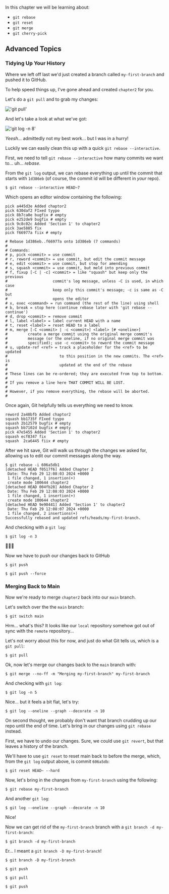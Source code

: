 <!--
  <<< Author notes: Step 1 >>>
  Choose 3-5 steps for your course.
  The first step is always the hardest, so pick something easy!
  Link to docs.github.com for further explanations.
  Encourage users to open new tabs for steps!
-->

In this chapter we will be learning about:
- `git rebase`
- `git reset`
- `git merge`
- `git cherry-pick`

## Advanced Topics

### Tidying Up Your History

Where we left off last we'd just created a branch called `my-first-branch` and pushed it to GitHub.

To help speed things up, I've gone ahead and created `chapter2` for you.

Let's do a `git pull` and to grab my changes:

<!-- ```shell
$ git pull
``` -->

!['git pull'](/images/2-step-shell-0.svg)

And let's take a look at what we've got:

<!-- ```shell
$ git log -n 8
``` -->

!['git log -n 8'](/images/2-step-shell-1.svg)

_Yeesh..._ admittedly not my best work... but I was in a hurry!

Luckily we can easily clean this up with a quick `git rebase --interactive`.

First, we need to tell `git rebase --interactive` how many commits we want to... uh... _rebase_.

From the `git log` output, we can rebase everything up until the commit that starts with `1d386eb` (of course, the commit id will be different in _your_ repo).

```shell
$ git rebase --interactive HEAD~7
```

Which opens an editor window containing the following:

```shell
pick a445d3e Added chaptor2
pick 630daf2 FIxed tyypo
pick 8b7ca0e bugfix # empty
pick e252de9 bugfix # empty
pick 9c8c02c Added 'Section 1' to chapter2
pick 3ae5885 fix
pick f66977a fiix # empty

# Rebase 1d386eb..f66977a onto 1d386eb (7 commands)
#
# Commands:
# p, pick <commit> = use commit
# r, reword <commit> = use commit, but edit the commit message
# e, edit <commit> = use commit, but stop for amending
# s, squash <commit> = use commit, but meld into previous commit
# f, fixup [-C | -c] <commit> = like "squash" but keep only the previous
#                    commit's log message, unless -C is used, in which case
#                    keep only this commit's message; -c is same as -C but
#                    opens the editor
# x, exec <command> = run command (the rest of the line) using shell
# b, break = stop here (continue rebase later with 'git rebase --continue')
# d, drop <commit> = remove commit
# l, label <label> = label current HEAD with a name
# t, reset <label> = reset HEAD to a label
# m, merge [-C <commit> | -c <commit>] <label> [# <oneline>]
#         create a merge commit using the original merge commit's
#         message (or the oneline, if no original merge commit was
#         specified); use -c <commit> to reword the commit message
# u, update-ref <ref> = track a placeholder for the <ref> to be updated
#                       to this position in the new commits. The <ref> is
#                       updated at the end of the rebase
#
# These lines can be re-ordered; they are executed from top to bottom.
#
# If you remove a line here THAT COMMIT WILL BE LOST.
#
# However, if you remove everything, the rebase will be aborted.
#
```

Once again, Git helpfully tells us everything we need to know.

```shell
reword 2a48bfb Added chaptor2
squash bb1735f FIxed tyypo
squash 2b12579 bugfix # empty
squash bb7102d bugfix # empty
pick 47e5455 Added 'Section 1' to chapter2
squash ecf8347 fix
squash  2ca6445 fiix # empty
```

After we hit save, Git will walk us through the changes we asked for, allowing us to edit our commit messages along the way.

```shell
$ git rebase -i 606a5db1
[detached HEAD f0517f6] Added Chapter 2
 Date: Thu Feb 29 12:08:03 2024 +0000
 1 file changed, 1 insertion(+)
 create mode 100644 chapter2
[detached HEAD 004fb28] Added Chapter 2
 Date: Thu Feb 29 12:08:03 2024 +0000
 1 file changed, 1 insertion(+)
 create mode 100644 chapter2
[detached HEAD 9e90441] Added 'Section 1' to chapter2
 Date: Thu Feb 29 12:08:07 2024 +0000
 1 file changed, 2 insertions(+)
Successfully rebased and updated refs/heads/my-first-branch.
```

And checking with a `git log`:

```shellSession
$ git log -n 3
```

🤌🤌🤌

Now we have to push our changes back to GitHub

```shellSession
$ git push
```

```shellSession
$ git push --force
```




### Merging Back to Main

Now we're ready to merge `chapter2` back into our `main` branch.

Let's switch over the the `main` branch:

```shellSession
$ git switch main
```

Hrm... what's this?  It looks like our `local` repository somehow got out of sync with the `remote` repository...

Let's not worry about this for now, and just do what Git tells us, which is a `git pull`:

```shellSession
$ git pull
```

Ok, now let's merge our changes back to the `main` branch with:

```shellSession
$ git merge --no-ff -m "Merging my-first-branch" my-first-branch
```

And checking with `git log`:

```shellSession
$ git log -n 5
```

Nice... but it feels a bit flat, let's try:

```shellSession
$ git log --oneline --graph --decorate -n 10
```

On second thought, we probably don't want that branch crudding up our repo until the end of time.  Let's bring in our changes using `git rebase` instead.

First, we have to undo our changes.  Sure, we could use `git revert`, but that leaves a history of the branch.

We'll have to use `git reset` to reset main back to before the merge, which, from the `git log` output above, is commit `606a5db`:

```shellSession
$ git reset HEAD~ --hard
```

Now, let's bring in the changes from `my-first-branch` using the following:

```shellSession
$ git rebase my-first-branch
```

And another `git log`:

```shellSession
$ git log --oneline --graph --decorate -n 10
```

Nice!

Now we can get rid of the `my-first-branch` branch with a `git branch -d my-first-branch`:

```shellSession
$ git branch -d my-first-branch
```

Er... I meant a `git branch -D my-first-branch`!

```shellSession
$ git branch -D my-first-branch
```

```shellSession
$ git push
```

```shellSession
$ git pull
```

```shellSession
$ git push
```